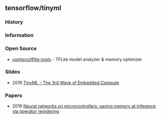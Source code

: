 ## tensorflow/tinyml


### History


### Information


### Open Source
- [oxmlsys/tflite-tools](https://github.com/oxmlsys/tflite-tools) - TFLite model analyzer & memory optimizer


### Slides
- 2019 [TinyML – The 3rd Wave of Embedded Compute](http://etn.fi/images/a/19/5/Shelby-TinyML-3rd-Wave-Compute_web.pdf)


### Papers
- 2019 [Neural networks on microcontrollers: saving memory at inference via operator reordering](https://arxiv.org/pdf/1910.05110.pdf)


